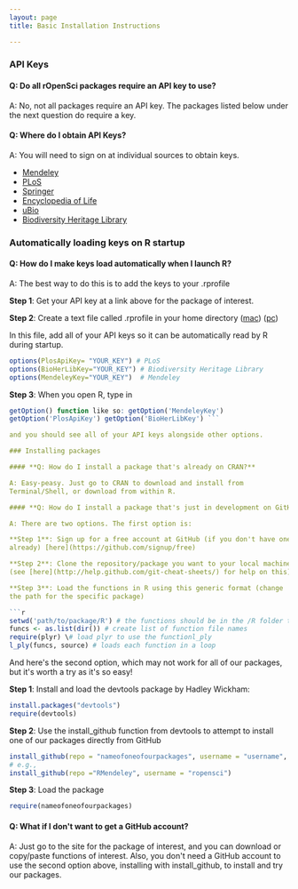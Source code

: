 ```yaml
---
layout: page
title: Basic Installation Instructions

---
```



### API Keys

#### Q: Do all rOpenSci packages require an API key to use?

A: No, not all packages require an API key. The packages listed below
under the next question do require a key.

#### Q: Where do I obtain API Keys?

A: You will need to sign on at individual sources to obtain keys.

-   [Mendeley](http://dev.mendeley.com/applications/register/)
-   [PLoS](http://api.plos.org/registration/)
-   [Springer](http://dev.springer.com/page)
-   [Encyclopedia of Life](http://eol.org/users/register)
-   [uBio](http://www.ubio.org/index.php?pagename=form)
-   [Biodiversity Heritage
    Library](http://www.biodiversitylibrary.org/getapikey.aspx)

### Automatically loading keys on R startup

#### Q: How do I make keys load automatically when I launch R?

A: The best way to do this is to add the keys to your .rprofile

**Step 1**: Get your API key at a link above for the package of
interest.

**Step 2**: Create a text file called .rprofile in your home directory
([mac](http://cran.r-project.org/bin/macosx/RMacOSX-FAQ.html#The-R-Console))
([pc](http://cran.r-project.org/bin/windows/rw-FAQ.html#What-are-HOME-and-working-directories_003f))

In this file, add all of your API keys so it can be automatically read
by R during startup.

```r 
options(PlosApiKey= "YOUR_KEY") # PLoS  
options(BioHerLibKey="YOUR_KEY") # Biodiversity Heritage Library
options(MendeleyKey="YOUR_KEY")  # Mendeley
```

**Step 3**: When you open R, type in

```r Options() \# To verify individual keys, use the
getOption() function like so: getOption('MendeleyKey')
getOption('PlosApiKey') getOption('BioHerLibKey') ```

and you should see all of your API keys alongside other options.

### Installing packages

#### **Q: How do I install a package that's already on CRAN?**

A: Easy-peasy. Just go to CRAN to download and install from
Terminal/Shell, or download from within R.

#### **Q: How do I install a package that's just in development on GitHub?**

A: There are two options. The first option is:

**Step 1**: Sign up for a free account at GitHub (if you don't have one
already) [here](https://github.com/signup/free)

**Step 2**: Clone the repository/package you want to your local machine
(see [here](http://help.github.com/git-cheat-sheets/) for help on this)

**Step 3**: Load the functions in R using this generic format (change
the path for the specific package)

```r 
setwd('path/to/package/R') # the functions should be in the /R folder typically 
funcs <- as.list(dir()) # create list of function file names 
require(plyr) \# load plyr to use the functionl_ply 
l_ply(funcs, source) # loads each function in a loop 
```

And here's the second option, which may not work for all of our
packages, but it's worth a try as it's so easy!

**Step 1**: Install and load the devtools package by Hadley Wickham:

```r 
install.packages("devtools") 
require(devtools) 
```

**Step 2**: Use the install_github function from devtools to attempt to
install one of our packages directly from GitHub

```r 
install_github(repo = "nameofoneofourpackages", username = "username", branch = "master") 
# e.g., 
install_github(repo ="RMendeley", username = "ropensci") 
```

**Step 3**: Load the package

```r 
require(nameofoneofourpackages) 
```

#### Q: What if I don't want to get a GitHub account?

A: Just go to the site for the package of interest, and you can download
or copy/paste functions of interest. Also, you don't need a GitHub
account to use the second option above, installing with install\_github,
to install and try our packages.
